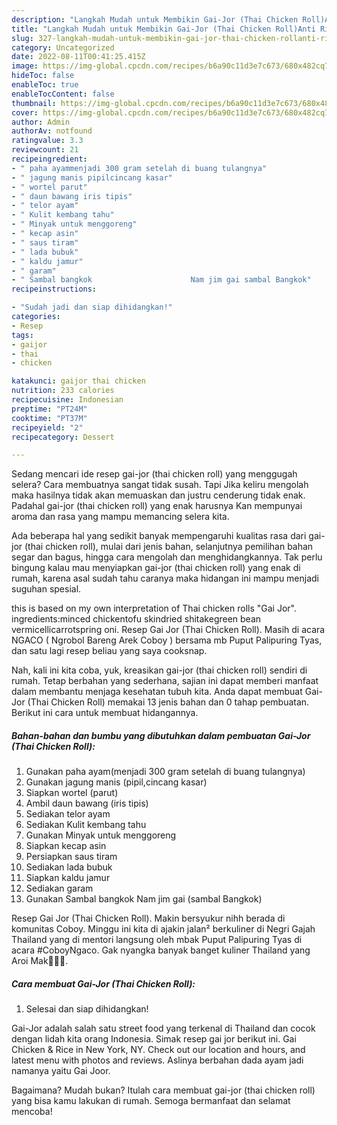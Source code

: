 ```yaml
---
description: "Langkah Mudah untuk Membikin Gai-Jor (Thai Chicken Roll)Anti Ribet, Lezat Sekali"
title: "Langkah Mudah untuk Membikin Gai-Jor (Thai Chicken Roll)Anti Ribet, Lezat Sekali"
slug: 327-langkah-mudah-untuk-membikin-gai-jor-thai-chicken-rollanti-ribet-lezat-sekali
category: Uncategorized
date: 2022-08-11T00:41:25.415Z
image: https://img-global.cpcdn.com/recipes/b6a90c11d3e7c673/680x482cq70/gai-jor-thai-chicken-roll-foto-resep-utama.jpg
hideToc: false
enableToc: true
enableTocContent: false
thumbnail: https://img-global.cpcdn.com/recipes/b6a90c11d3e7c673/680x482cq70/gai-jor-thai-chicken-roll-foto-resep-utama.jpg
cover: https://img-global.cpcdn.com/recipes/b6a90c11d3e7c673/680x482cq70/gai-jor-thai-chicken-roll-foto-resep-utama.jpg
author: Admin
authorAv: notfound
ratingvalue: 3.3
reviewcount: 21
recipeingredient:
- " paha ayammenjadi 300 gram setelah di buang tulangnya"
- " jagung manis pipilcincang kasar"
- " wortel parut"
- " daun bawang iris tipis"
- " telor ayam"
- " Kulit kembang tahu"
- " Minyak untuk menggoreng"
- " kecap asin"
- " saus tiram"
- " lada bubuk"
- " kaldu jamur"
- " garam"
- " Sambal bangkok                      Nam jim gai sambal Bangkok"
recipeinstructions:

- "Sudah jadi dan siap dihidangkan!"
categories:
- Resep
tags:
- gaijor
- thai
- chicken

katakunci: gaijor thai chicken 
nutrition: 233 calories
recipecuisine: Indonesian
preptime: "PT24M"
cooktime: "PT37M"
recipeyield: "2"
recipecategory: Dessert

---
```



Sedang mencari ide resep gai-jor (thai chicken roll) yang menggugah selera? Cara membuatnya sangat tidak susah. Tapi Jika keliru mengolah maka hasilnya tidak akan memuaskan dan justru cenderung tidak enak. Padahal gai-jor (thai chicken roll) yang enak harusnya Kan mempunyai aroma dan rasa yang mampu memancing selera kita.


Ada beberapa hal yang sedikit banyak mempengaruhi kualitas rasa dari gai-jor (thai chicken roll), mulai dari jenis bahan, selanjutnya pemilihan bahan segar dan bagus, hingga cara mengolah dan menghidangkannya. Tak perlu bingung kalau mau menyiapkan gai-jor (thai chicken roll) yang enak di rumah, karena asal sudah tahu caranya maka hidangan ini mampu menjadi suguhan spesial.

this is based on my own interpretation of Thai chicken rolls &#34;Gai Jor&#34;. ingredients:minced chickentofu skindried shitakegreen bean vermicellicarrotspring oni. Resep Gai Jor (Thai Chicken Roll). Masih di acara NGACO ( Ngrobol Bareng Arek Coboy ) bersama mb Puput Palipuring Tyas, dan satu lagi resep beliau yang saya cooksnap.


Nah, kali ini kita coba, yuk, kreasikan gai-jor (thai chicken roll) sendiri di rumah. Tetap berbahan yang sederhana, sajian ini dapat memberi manfaat dalam membantu menjaga kesehatan tubuh kita. Anda dapat membuat Gai-Jor (Thai Chicken Roll) memakai 13 jenis bahan dan 0 tahap pembuatan. Berikut ini cara untuk membuat hidangannya.

<!--inarticleads1-->

##### Bahan-bahan dan bumbu yang dibutuhkan dalam pembuatan Gai-Jor (Thai Chicken Roll):

1. Gunakan  paha ayam(menjadi 300 gram setelah di buang tulangnya)
1. Gunakan  jagung manis (pipil,cincang kasar)
1. Siapkan  wortel (parut)
1. Ambil  daun bawang (iris tipis)
1. Sediakan  telor ayam
1. Sediakan  Kulit kembang tahu
1. Gunakan  Minyak untuk menggoreng
1. Siapkan  kecap asin
1. Persiapkan  saus tiram
1. Sediakan  lada bubuk
1. Siapkan  kaldu jamur
1. Sediakan  garam
1. Gunakan  Sambal bangkok                      Nam jim gai (sambal Bangkok)


Resep Gai Jor (Thai Chicken Roll). Makin bersyukur nihh berada di komunitas Coboy. Minggu ini kita di ajakin jalan² berkuliner di Negri Gajah Thailand yang di mentori langsung oleh mbak Puput Palipuring Tyas di acara #CoboyNgaco. Gak nyangka banyak banget kuliner Thailand yang Aroi Mak🤤🤤🤤. 

<!--inarticleads2-->

##### Cara membuat Gai-Jor (Thai Chicken Roll):


1. Selesai dan siap dihidangkan!

Gai-Jor adalah salah satu street food yang terkenal di Thailand dan cocok dengan lidah kita orang Indonesia. Simak resep gai jor berikut ini. Gai Chicken &amp; Rice in New York, NY. Check out our location and hours, and latest menu with photos and reviews. Aslinya berbahan dada ayam jadi namanya yaitu Gai Joor. 

Bagaimana? Mudah bukan? Itulah cara membuat gai-jor (thai chicken roll) yang bisa kamu lakukan di rumah. Semoga bermanfaat dan selamat mencoba!
